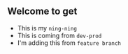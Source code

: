 ## Welcome to get

- This is my `ning-ning`
- This is coming from `dev-prod`
- I'm adding this from `feature branch`
